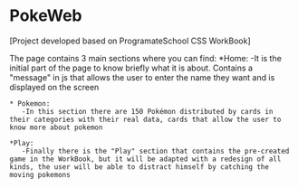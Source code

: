 # PokeWeb
[Project developed based on ProgramateSchool CSS WorkBook]

The page contains 3 main sections where you can find:
    *Home:
       -It is the initial part of the page to know briefly what it is about. Contains a "message" in js that allows the user to enter the name they want and is displayed on the screen
    
    * Pokemon:
       -In this section there are 150 Pokémon distributed by cards in their categories with their real data, cards that allow the user to know more about pokemon
    
    *Play:
       -Finally there is the "Play" section that contains the pre-created game in the WorkBook, but it will be adapted with a redesign of all kinds, the user will be able to distract himself by catching the moving pokemons
